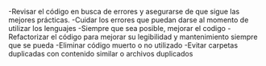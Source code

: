 -Revisar el código en busca de errores y asegurarse de que sigue las mejores prácticas.
-Cuidar los errores que puedan darse al momento de utilizar los lenguajes
-Siempre que sea posible, mejorar el codigo
-Refactorizar el código para mejorar su legibilidad y mantenimiento siempre que se pueda
-Eliminar código muerto o no utilizado
-Evitar carpetas duplicadas con contenido similar o archivos duplicados